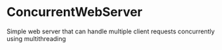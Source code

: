 # ConcurrentWebServer
Simple web server that can handle multiple client requests concurrently using multithreading
